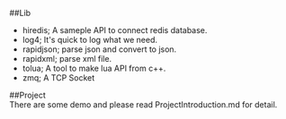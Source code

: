 ##Lib  
- hiredis; A sameple API to connect redis database.
- log4; It's quick to log what we need.
- rapidjson; parse json and convert to json.
- rapidxml; parse xml file.
- tolua; A tool to make lua API from c++.
- zmq; A TCP Socket

##Project  
There are some demo and please read ProjectIntroduction.md for detail.
